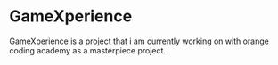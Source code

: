# GameXperience
GameXperience is a project that i am currently working on with orange coding academy as a masterpiece project.
